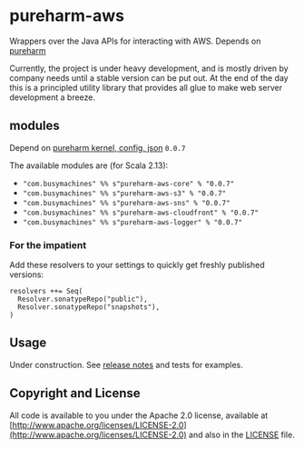 # pureharm-aws

Wrappers over the Java APIs for interacting with AWS. Depends on [pureharm](https://github.com/busymachines/pureharm)

Currently, the project is under heavy development, and is mostly driven by company needs until a stable version can be
put out. At the end of the day this is a principled utility library that provides all glue to make web server
development a breeze.

## modules

Depend on [pureharm kernel, config, json](https://github.com/busymachines/pureharm/releases) `0.0.7`

The available modules are (for Scala 2.13):

- `"com.busymachines" %% s"pureharm-aws-core" % "0.0.7"`
- `"com.busymachines" %% s"pureharm-aws-s3" % "0.0.7"`
- `"com.busymachines" %% s"pureharm-aws-sns" % "0.0.7"`
- `"com.busymachines" %% s"pureharm-aws-cloudfront" % "0.0.7"`
- `"com.busymachines" %% s"pureharm-aws-logger" % "0.0.7"`

### For the impatient

Add these resolvers to your settings to quickly get freshly published versions:

```
resolvers ++= Seq(
  Resolver.sonatypeRepo("public"),
  Resolver.sonatypeRepo("snapshots"),
)
```

## Usage

Under construction. See [release notes](https://github.com/busymachines/pureharm-aws/releases) and tests for examples.

## Copyright and License

All code is available to you under the Apache 2.0 license, available
at [http://www.apache.org/licenses/LICENSE-2.0](http://www.apache.org/licenses/LICENSE-2.0) and also in
the [LICENSE](./LICENSE) file.
